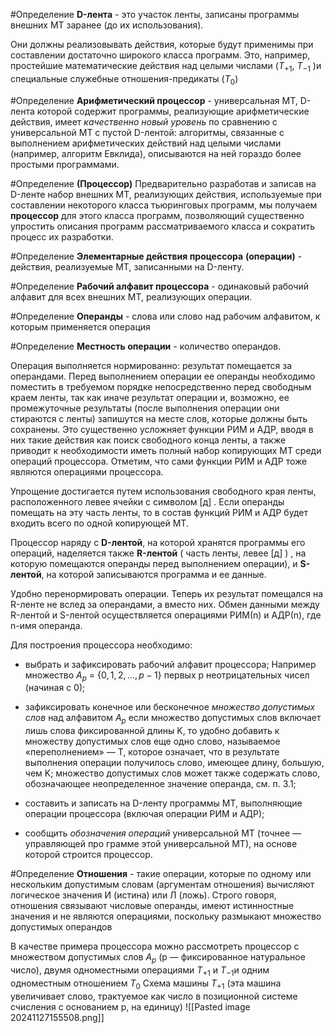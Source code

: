 #Определение **D-лента** - это участок ленты, записаны программы внешних МТ заранее (до их использования).

Они должны реализовывать действия, которые будут применимы при составлении достаточно широкого класса программ. Это, например, простейшие математические действия над целыми числами ($Т_{+1}$, $Т_{-1}$ )и специальные служебные отношения-предикаты ($Т_{0}$)

#Определение **Арифметический процессор** - универсальная МТ, D-лента которой содержит программы, реализующие арифметические действия, имеет *качественно новый уровень* по сравнению с универсальной МТ с пустой D-лентой: алгоритмы, связанные с выполнением арифметических действий над целыми числами (например, алгоритм Евклида), описываются на ней гораздо более простыми программами.

#Определение **(Процессор)** Предварительно разработав и записав на D-ленте набор внешних МТ, реализующих действия, используемые при составлении некоторого класса тьюринговых программ, мы получаем **процессор** для этого класса программ, позволяющий существенно упростить описания программ рассматриваемого класса и сократить процесс их разработки. 

#Определение **Элементарные действия процессора** **(операции)** - действия, реализуемые МТ, записанными на D-ленту.

#Определение **Рабочий алфавит процессора** - одинаковый рабочий алфавит для всех внешних МТ, реализующих операции.

#Определение **Операнды** - слова или слово над рабочим алфавитом, к которым применяется операция

#Определение **Местность операции** - количество операндов.
 
 Операция выполняется нормированно: результат помещается за операндами. Перед выполнением операции ее операнды необходимо поместить в требуемом порядке непосредственно перед свободным краем ленты, так как иначе результат операции и, возможно, ее промежуточные результаты (после выполнения операции они стираются с ленты) запишутся на месте слов, которые должны быть сохранены. Это существенно усложняет функции РИМ и АДР,  вводя в них такие действия как поиск свободного конца ленты, а также приводит к необходимости иметь полный набор копирующих МТ среди операций процессора. Отметим, что сами функции РИМ и АДР тоже являются операциями процессора.

Упрощение достигается путем использования свободного края ленты, расположенного левее ячейки с символом \[д\] . Если операнды помещать на эту часть ленты, то в состав функций РИМ и АДР будет входить всего по одной копирующей МТ. 

Процессор наряду с **D-лентой**, на которой хранятся программы его операций, наделяется также **R-лентой** ( часть ленты, левее \[д\] ) , на которую помещаются операнды перед выполнением операции), и **S-лентой**, на которой записываются программа и ее данные.

Удобно перенормировать операции. Теперь их результат помещался на R-ленте не вслед за операндами, а вместо них. Обмен данными между R-лентой и S-лентой осуществляется операциями РИМ(n) и АДР(n), где n-имя операнда.

Для построения процессора необходимо:

- выбрать и зафиксировать рабочий алфавит процессора; Например множество $A_{p}$ = {$0,1,2,..., р - 1$} первых р неотрицательных чисел (начиная с 0);
  
- зафиксировать конечное или бесконечное *множество допустимых слов* над алфавитом $А_{р}$ если множество допустимых слов включает лишь слова фиксированной длины K, то удобно добавить к множеству допустимых слов еще одно слово, называемое «переполнением» — Т, которое означает, что в результате выполнения операции получилось слово, имеющее длину, большую, чем K; множество допустимых слов может также содержать слово, обозначающее неопределенное значение операнда, см. п. 3.1;
  
- составить и записать на D-ленту программы МТ, выполняющие операции процессора (включая операции РИМ и АДР);
  
- сообщить *обозначения операций* универсальной МТ (точнее — управляющей про грамме этой универсальной МТ), на основе которой строится процессор.

#Определение **Отношения** - такие операции, которые по одному или нескольким допустимым словам (аргументам отношения) вычисляют логическое значения И (истина) или Л (ложь). Строго говоря, отношения связывают числовые операнды, имеют истинностные значения и не являются операциями, поскольку размыкают множество допустимых операндов

В качестве примера процессора можно рассмотреть процессор с множеством допустимых слов $А_{p}$ (р — фиксированное натуральное число), двумя одноместными операциями $Т_{+1}$ и $T_{-1}$и одним одноместным отношением $T_0$
Схема машины $T_{+1}$ (эта машина увеличивает слово, трактуемое как число в позиционной системе счисления с основанием р, на единицу)
![[Pasted image 20241127155508.png]]




